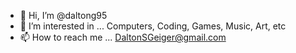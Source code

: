 - 👋 Hi, I’m @daltong95
- 👀 I’m interested in ... Computers, Coding, Games, Music, Art, etc
- 📫 How to reach me ... DaltonSGeiger@gmail.com 

<!---
daltong95/daltong95 is a ✨ special ✨ repository because its `README.md` (this file) appears on your GitHub profile.
You can click the Preview link to take a look at your changes.
--->
